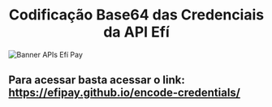 <h1 align="center">Codificação Base64 das Credenciais da API Efí</h1>

![Banner APIs Efí Pay](https://gnetbr.com/BJgSIUhlYs)

## Para acessar basta acessar o link: https://efipay.github.io/encode-credentials/